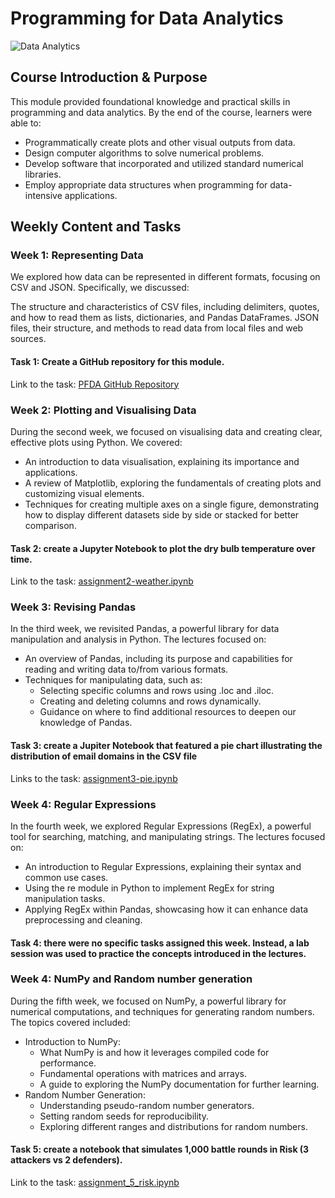 # Programming for Data Analytics

![Data Analytics](https://bairesdev.mo.cloudinary.net/blog/2023/06/Is-Python-good-for-software-development.jpg?tx=w_1024,q_auto)

## Course Introduction & Purpose
This module provided foundational knowledge and practical skills in programming and data analytics. By the end of the course, learners were able to:

- Programmatically create plots and other visual outputs from data.
- Design computer algorithms to solve numerical problems.
- Develop software that incorporated and utilized standard numerical libraries.
- Employ appropriate data structures when programming for data-intensive applications.

## Weekly Content and Tasks
### Week 1: Representing Data
We explored how data can be represented in different formats, focusing on CSV and JSON. Specifically, we discussed:

The structure and characteristics of CSV files, including delimiters, quotes, and how to read them as lists, dictionaries, and Pandas DataFrames.
JSON files, their structure, and methods to read data from local files and web sources.

#### Task 1: Create a GitHub repository for this module.
Link to the task: [PFDA GitHub Repository](https://github.com/FrancescaRuberto/Programming-for-data-analytics)

### Week 2: Plotting and Visualising Data
During the second week, we focused on visualising data and creating clear, effective plots using Python. We covered:

- An introduction to data visualisation, explaining its importance and applications.
- A review of Matplotlib, exploring the fundamentals of creating plots and customizing visual elements.
- Techniques for creating multiple axes on a single figure, demonstrating how to display different datasets side by side or stacked for better comparison.

#### Task 2: create a Jupyter Notebook to plot the dry bulb temperature over time.
Link to the task: [assignment2-weather.ipynb](https://github.com/FrancescaRuberto/Programming-for-data-analytics/blob/main/Assignments/assignment2-weather.ipynb)


### Week 3: Revising Pandas
In the third week, we revisited Pandas, a powerful library for data manipulation and analysis in Python. The lectures focused on:

- An overview of Pandas, including its purpose and capabilities for reading and writing data to/from various formats.
- Techniques for manipulating data, such as:
  - Selecting specific columns and rows using .loc and .iloc.
  - Creating and deleting columns and rows dynamically.
  - Guidance on where to find additional resources to deepen our knowledge of Pandas.

#### Task 3: create a Jupiter Notebook that featured a pie chart illustrating the distribution of email domains in the CSV file
Links to the task: [assignment3-pie.ipynb](https://github.com/FrancescaRuberto/Programming-for-data-analytics/blob/main/Assignments/assignment03-pie.ipynb)


### Week 4: Regular Expressions
In the fourth week, we explored Regular Expressions (RegEx), a powerful tool for searching, matching, and manipulating strings. The lectures focused on:

- An introduction to Regular Expressions, explaining their syntax and common use cases.
- Using the re module in Python to implement RegEx for string manipulation tasks.
- Applying RegEx within Pandas, showcasing how it can enhance data preprocessing and cleaning.

#### Task 4: there were no specific tasks assigned this week. Instead, a lab session was used to practice the concepts introduced in the lectures.


### Week 4: NumPy and Random number generation
During the fifth week, we focused on NumPy, a powerful library for numerical computations, and techniques for generating random numbers. The topics covered included:

- Introduction to NumPy:
  - What NumPy is and how it leverages compiled code for performance.
  - Fundamental operations with matrices and arrays.
  - A guide to exploring the NumPy documentation for further learning.
- Random Number Generation:
  - Understanding pseudo-random number generators.
  - Setting random seeds for reproducibility.
  - Exploring different ranges and distributions for random numbers.

#### Task 5: create a notebook that simulates 1,000 battle rounds in Risk (3 attackers vs 2 defenders). 
Link to the task: [assignment_5_risk.ipynb](https://github.com/FrancescaRuberto/Programming-for-data-analytics/blob/main/Assignments/assignment_5_risk.ipynb)